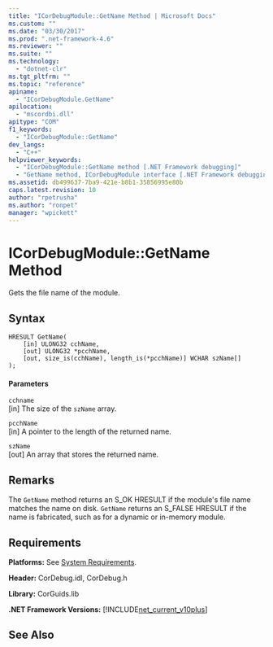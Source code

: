 ```yaml
---
title: "ICorDebugModule::GetName Method | Microsoft Docs"
ms.custom: ""
ms.date: "03/30/2017"
ms.prod: ".net-framework-4.6"
ms.reviewer: ""
ms.suite: ""
ms.technology: 
  - "dotnet-clr"
ms.tgt_pltfrm: ""
ms.topic: "reference"
apiname: 
  - "ICorDebugModule.GetName"
apilocation: 
  - "mscordbi.dll"
apitype: "COM"
f1_keywords: 
  - "ICorDebugModule::GetName"
dev_langs: 
  - "C++"
helpviewer_keywords: 
  - "ICorDebugModule::GetName method [.NET Framework debugging]"
  - "GetName method, ICorDebugModule interface [.NET Framework debugging]"
ms.assetid: db499637-7ba9-421e-b8b1-35856995e80b
caps.latest.revision: 10
author: "rpetrusha"
ms.author: "ronpet"
manager: "wpickett"
---
```

# ICorDebugModule::GetName Method
Gets the file name of the module.  
  
## Syntax  
  
```  
HRESULT GetName(  
    [in] ULONG32 cchName,  
    [out] ULONG32 *pcchName,  
    [out, size_is(cchName), length_is(*pcchName)] WCHAR szName[]  
);  
```  
  
#### Parameters  
 `cchname`  
 [in] The size of the `szName` array.  
  
 `pcchName`  
 [in] A pointer to the length of the returned name.  
  
 `szName`  
 [out] An array that stores the returned name.  
  
## Remarks  
 The `GetName` method returns an S_OK HRESULT if the module's file name matches the name on disk. `GetName` returns an S_FALSE HRESULT if the name is fabricated, such as for a dynamic or in-memory module.  
  
## Requirements  
 **Platforms:** See [System Requirements](../../../../docs/framework/getting-started/system-requirements.md).  
  
 **Header:** CorDebug.idl, CorDebug.h  
  
 **Library:** CorGuids.lib  
  
 **.NET Framework Versions:** [!INCLUDE[net_current_v10plus](../../../../includes/net-current-v10plus-md.md)]  
  
## See Also  
    
 